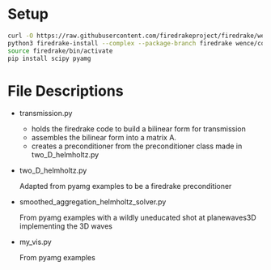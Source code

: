 # Setup

```bash
curl -O https://raw.githubusercontent.com/firedrakeproject/firedrake/wence/complex/scripts/firedrake-install
python3 firedrake-install --complex --package-branch firedrake wence/complex
source firedrake/bin/activate
pip install scipy pyamg
```


# File Descriptions

* transmission.py

    - holds the firedrake code to build a bilinear form
      for transmission
    - assembles the bilinear form into a matrix A.
    - creates a preconditioner from the preconditioner class
        made in two_D_helmholtz.py

* two_D_helmholtz.py

    Adapted from pyamg examples to be a firedrake preconditioner

* smoothed_aggregation_helmholtz_solver.py

    From pyamg examples with a wildly uneducated shot at planewaves3D
    implementing the 3D waves

* my_vis.py

    From pyamg examples
